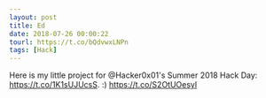 ```yaml
---
layout: post
title: Ed
date: 2018-07-26 00:00:22
tourl: https://t.co/bQdvwxLNPn
tags: [Hack]
---
```

Here is my little project for @Hacker0x01's Summer 2018 Hack Day: https://t.co/1K1sUJUcsS. :) https://t.co/S2OtUOesyl